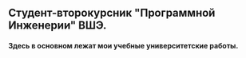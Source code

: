 ## Студент-второкурсник "Программной Инженерии" ВШЭ.

#### Здесь в основном лежат мои учебные университетские работы.


<!---
famusovsky/famusovsky is a ✨ special ✨ repository because its `README.md` (this file) appears on your GitHub profile.
You can click the Preview link to take a look at your changes.
--->
